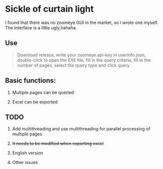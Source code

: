 # Sickle of curtain light

I found that there was no zoomeye GUI in the market, so I wrote one myself. The interface is a little ugly,hahaha.

## Use

>Download release, write your zoomeye api-key in userinfo.json, double-click to open the EXE file, fill in the query criteria, fill in the number of pages, select the query type and click query

## Basic functions:

1. Multiple pages can be queried

2. Excel can be exported



## TODO

1. Add multithreading and use multithreading for parallel processing of multiple pages

2. ~~It needs to be modified when exporting excel~~

3. English version

4. Other issues

